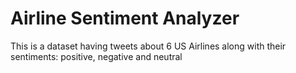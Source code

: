 # Airline Sentiment Analyzer 
This is a dataset having tweets about 6 US Airlines along with their sentiments: positive, negative and neutral
